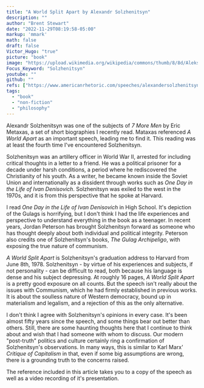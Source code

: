 ```yaml
---
title: "A World Split Apart by Alexandr Solzhenitsyn"
description: ""
author: "Brent Stewart"
date: "2022-11-29T08:19:58-05:00"
markup: 'mmark'
math: false
draft: false
Victor_Hugo: "true"
picture: "book"
image: "https://upload.wikimedia.org/wikipedia/commons/thumb/8/8d/Aleksandr_Solzhenitsyn_1974crop.jpg/330px-Aleksandr_Solzhenitsyn_1974crop.jpg"
Focus_Keyword: "Solzhenitsyn"
youtube: ""
github: ""
refs: ["https://www.americanrhetoric.com/speeches/alexandersolzhenitsynharvard.htm"]
tags:
  - "book"
  - "non-fiction"
  - "philosophy"
---
```


Alexandr Solzhenitsyn was one of the subjects of _7 More Men_ by Eric Metaxas, a set of short biographies I recently read.   Mataxas referenced _A World Apart_ as an important speech, leading me to find it.  This reading was at least the fourth time I've encountered Solzhenitsyn.

Solzhenitsyn was an artillery officer in World War II, arrested for including critical thoughts in a letter to a friend.  He was a political prisoner for a decade under harsh conditions, a period where he rediscovered the Christianity of his youth.  As a writer, he became known inside the Soviet Union and internationally as a dissident through works such as _One Day in the Life of Ivan Denisovich_.  Solzhenitsyn was exiled to the west in the 1970s, and it is from this perspective that he spoke at Harvard. 

I read _One Day in the Life of Ivan Denisovich_ in High School.  It's depiction of the Gulags is horrifying, but I don't think I had the life experiences and perspective to understand everything in the book as a teenager.  In recent years, Jordan Peterson has brought Solzhenitsyn forward as someone who has thought deeply about both individual and political integrity.  Peterson also credits one of Solzhenitsyn's books, _The Gulag Archipeligo_, with exposing the true nature of communism.

_A World Split Apart_ is Solzhenitsyn's graduation address to Harvard from June 8th, 1978.  Solzhenitsyn - by virtue of his experiences and subjects, if not personality - can be difficult to read, both because his language is dense and his subject depressing.  At roughly 16 pages, _A World Split Apart_ is a pretty good exposure on all counts.  But the speech isn't really about the issues with Communism, which he had firmly established in previous works.  It is about the soulless nature of Western democracy, bound up in materialism and legalism, and a rejection of this as the only alternative.

I don't think I agree with Solzhenitsyn's opinions in every case.  It's been almost fifty years since the speech, and some things bear out better than others.  Still, there are some haunting thoughts here that I continue to think about and wish that I had someone with whom to discuss.  Our modern "post-truth" politics and culture certainly ring a confirmation of Solzhenitsyn's observations.  In many ways, this is similar to Karl Marx' _Critique of Capitalism_ in that, even if some big assumptions are wrong, there is a grounding truth to the concerns raised.

The reference included in this article takes you to a copy of the speech as well as a video recording of it's presentation.